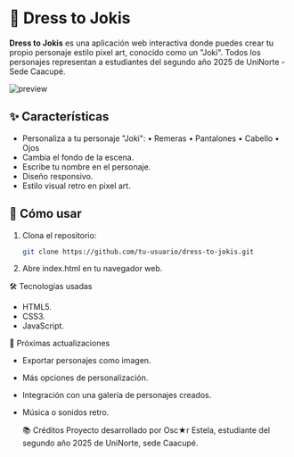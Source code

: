 # 🎨 Dress to Jokis

**Dress to Jokis** es una aplicación web interactiva donde puedes crear tu propio personaje estilo pixel art, conocido como un "Joki". Todos los personajes representan a estudiantes del segundo año 2025 de UniNorte - Sede Caacupé.

![preview](review.png) <!-- Puedes reemplazar esto con una captura real -->

## ✨ Características

- Personaliza a tu personaje "Joki":
  • Remeras
  • Pantalones
  • Cabello
  • Ojos
- Cambia el fondo de la escena.
- Escribe tu nombre en el personaje.
- Diseño responsivo.
- Estilo visual retro en pixel art.

## 🚀 Cómo usar

1. Clona el repositorio:
   ```bash
   git clone https://github.com/tu-usuario/dress-to-jokis.git
2. Abre index.html en tu navegador web.

🛠️ Tecnologías usadas
-  HTML5.
-  CSS3.
-  JavaScript.

📌 Próximas actualizaciones
- Exportar personajes como imagen.
- Más opciones de personalización.
- Integración con una galería de personajes creados.
- Música o sonidos retro.

  📚 Créditos
Proyecto desarrollado por Osc★r Estela, estudiante del segundo año 2025 de UniNorte, sede Caacupé.
